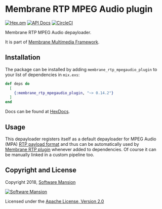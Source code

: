 # Membrane RTP MPEG Audio plugin

[![Hex.pm](https://img.shields.io/hexpm/v/membrane_rtp_mpegaudio_plugin.svg)](https://hex.pm/packages/membrane_rtp_mpegaudio_plugin)
[![API Docs](https://img.shields.io/badge/api-docs-yellow.svg?style=flat)](https://hexdocs.pm/membrane_rtp_mpegaudio_plugin/)
[![CircleCI](https://circleci.com/gh/membraneframework/membrane_rtp_plugin.svg?style=svg)](https://circleci.com/gh/membraneframework/membrane_rtp_mpegaudio_plugin)

Membrane RTP MPEG Audio depayloader.

It is part of [Membrane Multimedia Framework](https://membrane.stream).

## Installation

The package can be installed by adding `membrane_rtp_mpegaudio_plugin` to your list of dependencies in `mix.exs`:

```elixir
def deps do
  [
    {:membrane_rtp_mpegaudio_plugin, "~> 0.14.2"}
  ]
end
```

Docs can be found at [HexDocs](https://hexdocs.pm/membrane_rtp_mpegaudio_plugin).

## Usage

This depayloader registers itself as a default depayloader for MPEG Audio (MPA) [RTP payload format](https://hexdocs.pm/membrane_rtp_format/Membrane.RTP.PayloadFormat.html) and thus can be automatically used by [Membrane RTP plugin](https://hexdocs.pm/membrane_rtp_plugin) whenever added to dependencies. Of course it can be manually linked in a custom pipeline too.

## Copyright and License

Copyright 2018, [Software Mansion](https://swmansion.com/?utm_source=git&utm_medium=readme&utm_campaign=membrane)

[![Software Mansion](https://logo.swmansion.com/logo?color=white&variant=desktop&width=200&tag=membrane-github)](https://swmansion.com/?utm_source=git&utm_medium=readme&utm_campaign=membrane)

Licensed under the [Apache License, Version 2.0](LICENSE)
